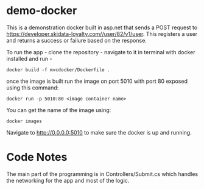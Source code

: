 # demo-docker

This is a demonstration docker built in asp.net that sends a POST request to https://developer.skidata-loyalty.com//user/82/v1/user. This registers a user and returns a success or failure based on the response.

To run the app - clone the repository - navigate to it in terminal with docker installed and run - 

	docker build -f mvcdocker/Dockerfile .

once the image is built run the image on port 5010 with port 80 exposed using this command:

	docker run -p 5010:80 <image container name>

You can get the name of the image using:

	docker images


Navigate to http://0.0.0.0:5010 to make sure the docker is up and running.


# Code Notes
The main part of the programming is in Controllers/Submit.cs which handles the networking for the app and most of the logic.
